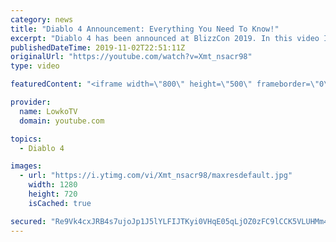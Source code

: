 ```yaml
---
category: news
title: "Diablo 4 Announcement: Everything You Need To Know!"
excerpt: "Diablo 4 has been announced at BlizzCon 2019. In this video I go over everything you need to know about this upcoming Blizzard Entertainment game."
publishedDateTime: 2019-11-02T22:51:11Z
originalUrl: "https://youtube.com/watch?v=Xmt_nsacr98"
type: video

featuredContent: "<iframe width=\"800\" height=\"500\" frameborder=\"0\" src=\"https://www.youtube.com/embed/Xmt_nsacr98\" allow=\"accelerometer; autoplay; encrypted-media; gyroscope; picture-in-picture\" allowfullscreen></iframe>"

provider:
  name: LowkoTV
  domain: youtube.com

topics:
  - Diablo 4

images:
  - url: "https://i.ytimg.com/vi/Xmt_nsacr98/maxresdefault.jpg"
    width: 1280
    height: 720
    isCached: true

secured: "Re9Vk4cxJRB4s7ujoJp1J5lYLFIJTKyi0VHqE05qLjOZ0zFC9lCCK5VLUHMm4bBK/+weyFEbVz+iNzuZ0EA3DyMp7dhBB9/k4Z9TWf777//0TMY9HoTPHT1e3x08N9MayBaFuA9Eb9Vqs8dcf7yLAPjlYUtdU02lUCHwtiHRvInzlpjnhEBsPiE9I1hVDCasbilQYpwi+/58b3LznrHVm5VzrwhRnHHgZyZYq8h9tPQeBRJs6Kj84a4jJhYl8pc/5U6G3o3cka2CcGHcL+6jiE8YPYI8TIZdya2r6P0oZVdgOW1xw4ZGUp8uW5aNX53SYWA3ZfJamits+ceqCK6RZLyIaFr5jO1R7awc/l2WVmp3i7edeudjK6RBG0uLT9FrUW7SXosy5SfcvrbKWcHEyMWT/ocDMQylFhszoeujy9Prkce/ygbkW52f9p9qWaAa;egp67Ow6tPEuFDIcvK/gEw=="
---
```


